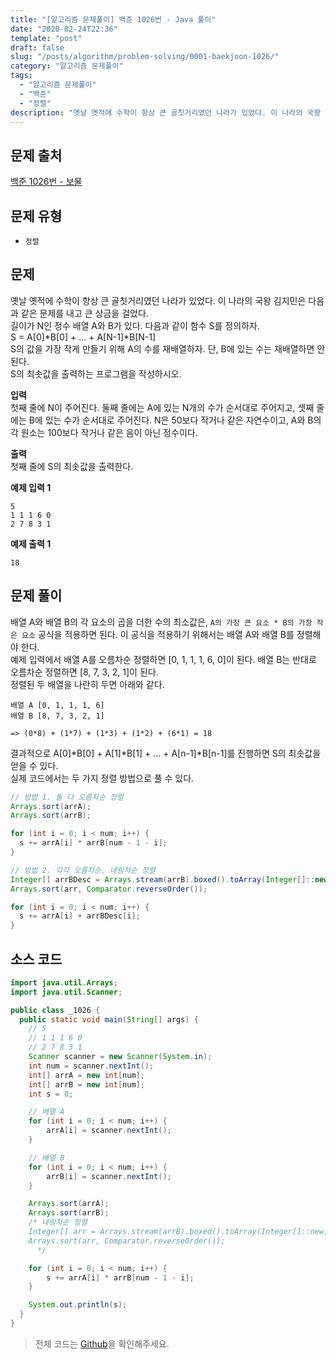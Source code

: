 ```yaml
---
title: "[알고리즘 문제풀이] 백준 1026번 - Java 풀이"
date: "2020-02-24T22:36"
template: "post"
draft: false
slug: "/posts/algorithm/problem-solving/0001-baekjoon-1026/"
category: "알고리즘 문제풀이"
tags:
  - "알고리즘 문제풀이"
  - "백준"
  - "정렬"
description: "옛날 옛적에 수학이 항상 큰 골칫거리였던 나라가 있었다. 이 나라의 국왕 김지민은 다음과 같은 문제를 내고 큰 상금을 걸었다. 길이가 N인 정수 배열 A와 B가 있다. 다음과 같이 함수 S를 정의하자. S = A[0]B[0] + … + A[N-1]B[N-1]"
---
```


## 문제 출처

[백준 1026번 - 보물](https://www.acmicpc.net/problem/1026)


## 문제 유형

- `정렬`


## 문제

옛날 옛적에 수학이 항상 큰 골칫거리였던 나라가 있었다. 이 나라의 국왕 김지민은 다음과 같은 문제를 내고 큰 상금을 걸었다.
<br />
길이가 N인 정수 배열 A와 B가 있다. 다음과 같이 함수 S를 정의하자.
<br />
S = A[0]*B[0] + ... + A[N-1]*B[N-1]
<br />
S의 값을 가장 작게 만들기 위해 A의 수를 재배열하자. 단, B에 있는 수는 재배열하면 안 된다.
<br />
S의 최솟값을 출력하는 프로그램을 작성하시오.

**입력**
<br />
첫째 줄에 N이 주어진다. 둘째 줄에는 A에 있는 N개의 수가 순서대로 주어지고, 셋째 줄에는 B에 있는 수가 순서대로 주어진다. N은 50보다 작거나 같은 자연수이고, A와 B의 각 원소는 100보다 작거나 같은 음이 아닌 정수이다.

**출력**
<br />
첫째 줄에 S의 최솟값을 출력한다.

**예제 입력 1**

```
5
1 1 1 6 0
2 7 8 3 1
```

**예제 출력 1**

```
18
```


## 문제 풀이

배열 A와 배열 B의 각 요소의 곱을 더한 수의 최소값은, `A의 가장 큰 요소 * B의 가장 작은 요소` 공식을 적용하면 된다. 이 공식을 적용하기 위해서는 배열 A와 배열 B를 정렬해야 한다.
<br />
예제 입력에서 배열 A를 오름차순 정렬하면 [0, 1, 1, 1, 6, 0]이 된다. 배열 B는 반대로 오름차순 정렬하면 [8, 7, 3, 2, 1]이 된다.
<br />
정렬된 두 배열을 나란히 두면 아래와 같다.

```
배열 A [0, 1, 1, 1, 6]
배열 B [8, 7, 3, 2, 1]

=> (0*8) + (1*7) + (1*3) + (1*2) + (6*1) = 18
```

결과적으로 A[0]*B[0] + A[1]*B[1] + ... + A[n-1]*B[n-1]를 진행하면 S의 최솟값을 얻을 수 있다. 
<br />
실제 코드에서는 두 가지 정렬 방법으로 풀 수 있다.

```java
// 방법 1. 둘 다 오름차순 정렬
Arrays.sort(arrA);
Arrays.sort(arrB);

for (int i = 0; i < num; i++) {
  s += arrA[i] * arrB[num - 1 - i];
}
```

```java
// 방법 2. 각각 오름차순, 내림차순 정렬 
Integer[] arrBDesc = Arrays.stream(arrB).boxed().toArray(Integer[]::new);
Arrays.sort(arr, Comparator.reverseOrder());

for (int i = 0; i < num; i++) {
  s += arrA[i] + arrBDesc[i];
}
```


## 소스 코드

```java
import java.util.Arrays;
import java.util.Scanner;

public class _1026 {
  public static void main(String[] args) {
    // 5
    // 1 1 1 6 0
    // 2 7 8 3 1
    Scanner scanner = new Scanner(System.in);
    int num = scanner.nextInt();
    int[] arrA = new int[num];
    int[] arrB = new int[num];
    int s = 0;

    // 배열 A
    for (int i = 0; i < num; i++) {
        arrA[i] = scanner.nextInt();
    }

    // 배열 B
    for (int i = 0; i < num; i++) {
        arrB[i] = scanner.nextInt();
    }

    Arrays.sort(arrA);
    Arrays.sort(arrB);
    /* 내림차순 정렬
    Integer[] arr = Arrays.stream(arrB).boxed().toArray(Integer[]::new);
    Arrays.sort(arr, Comparator.reverseOrder());
      */

    for (int i = 0; i < num; i++) {
        s += arrA[i] * arrB[num - 1 - i];
    }

    System.out.println(s);
  }
}
```

> 전체 코드는 [Github](https://github.com/im-yeobi/algorithm/tree/master/algorithm/problem-solving/src/main/java/sorting/baekjoon/_1026)을 확인해주세요.
